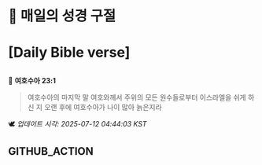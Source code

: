 # 🙏 매일의 성경 구절
# [Daily Bible verse]
##
<!-- START_BIBLE_VERSE -->
📖 **여호수아 23:1**
> 여호수아의 마지막 말 여호와께서 주위의 모든 원수들로부터 이스라엘을 쉬게 하신 지 오랜 후에 여호수아가 나이 많아 늙은지라

🕊️ _업데이트 시각: 2025-07-12 04:44:03 KST_
  <!-- END_BIBLE_VERSE -->
## GITHUB_ACTION
